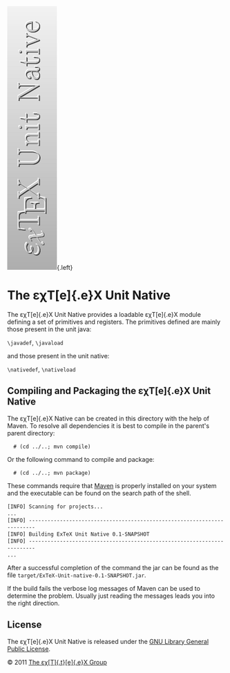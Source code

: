 ![](src/images/ExTeX-Unit-native-side.png){.left}

The εχT[e]{.e}X Unit Native
===========================

The εχT[e]{.e}X Unit Native provides a loadable εχT[e]{.e}X module
defining a set of primitives and registers. The primitives defined are
mainly those present in the unit java:

`\javadef`, `\javaload`

and those present in the unit native:

`\nativedef`, `\nativeload`

Compiling and Packaging the εχT[e]{.e}X Unit Native
---------------------------------------------------

The εχT[e]{.e}X Native can be created in this directory with the help of
Maven. To resolve all dependencies it is best to compile in the
parent\'s parent directory:

      # (cd ../..; mvn compile)

Or the following command to compile and package:

      # (cd ../..; mvn package)

These commands require that [Maven](http://maven.apache.org) is properly
installed on your system and the executable can be found on the search
path of the shell.

``` {.output}
[INFO] Scanning for projects...
...                                                                         
[INFO] ------------------------------------------------------------------------
[INFO] Building ExTeX Unit Native 0.1-SNAPSHOT
[INFO] ------------------------------------------------------------------------
...
```

After a successful completion of the command the jar can be found as the
file `target/ExTeX-Unit-native-0.1-SNAPSHOT.jar`.

If the build fails the verbose log messages of Maven can be used to
determine the problem. Usually just reading the messages leads you into
the right direction.

License
-------

The εχT[e]{.e}X Unit Native is released under the [GNU Library General
Public License](LICENSE.html).

© 2011 [The εχ[T]{.t}[e]{.e}X Group](mailto:extex@dante.de)
